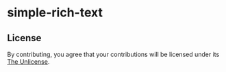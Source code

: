 # simple-rich-text

## License

By contributing, you agree that your contributions will be licensed under its [The Unlicense](http://unlicense.org/).